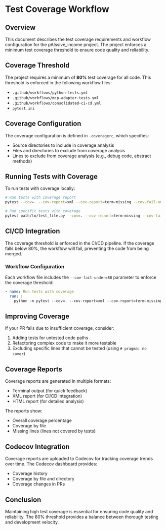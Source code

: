# Test Coverage Workflow

## Overview

This document describes the test coverage requirements and workflow configuration for the pAIssive_income project. The project enforces a minimum test coverage threshold to ensure code quality and reliability.

## Coverage Threshold

The project requires a minimum of **80%** test coverage for all code. This threshold is enforced in the following workflow files:

- `.github/workflows/python-tests.yml`
- `.github/workflows/mcp-adapter-tests.yml`
- `.github/workflows/consolidated-ci-cd.yml`
- `pytest.ini`

## Coverage Configuration

The coverage configuration is defined in `.coveragerc`, which specifies:

- Source directories to include in coverage analysis
- Files and directories to exclude from coverage analysis
- Lines to exclude from coverage analysis (e.g., debug code, abstract methods)

## Running Tests with Coverage

To run tests with coverage locally:

```bash
# Run tests with coverage report
pytest --cov=. --cov-report=xml --cov-report=term-missing --cov-fail-under=80

# Run specific tests with coverage
pytest path/to/test_file.py --cov=. --cov-report=term-missing --cov-fail-under=80
```

## CI/CD Integration

The coverage threshold is enforced in the CI/CD pipeline. If the coverage falls below 80%, the workflow will fail, preventing the code from being merged.

### Workflow Configuration

Each workflow file includes the `--cov-fail-under=80` parameter to enforce the coverage threshold:

```yaml
- name: Run tests with coverage
  run: |
    python -m pytest --cov=. --cov-report=xml --cov-report=term-missing --cov-fail-under=80
```

## Improving Coverage

If your PR fails due to insufficient coverage, consider:

1. Adding tests for untested code paths
2. Refactoring complex code to make it more testable
3. Excluding specific lines that cannot be tested (using `# pragma: no cover`)

## Coverage Reports

Coverage reports are generated in multiple formats:

- Terminal output (for quick feedback)
- XML report (for CI/CD integration)
- HTML report (for detailed analysis)

The reports show:
- Overall coverage percentage
- Coverage by file
- Missing lines (lines not covered by tests)

## Codecov Integration

Coverage reports are uploaded to Codecov for tracking coverage trends over time. The Codecov dashboard provides:

- Coverage history
- Coverage by file and directory
- Coverage changes in PRs

## Conclusion

Maintaining high test coverage is essential for ensuring code quality and reliability. The 80% threshold provides a balance between thorough testing and development velocity.
